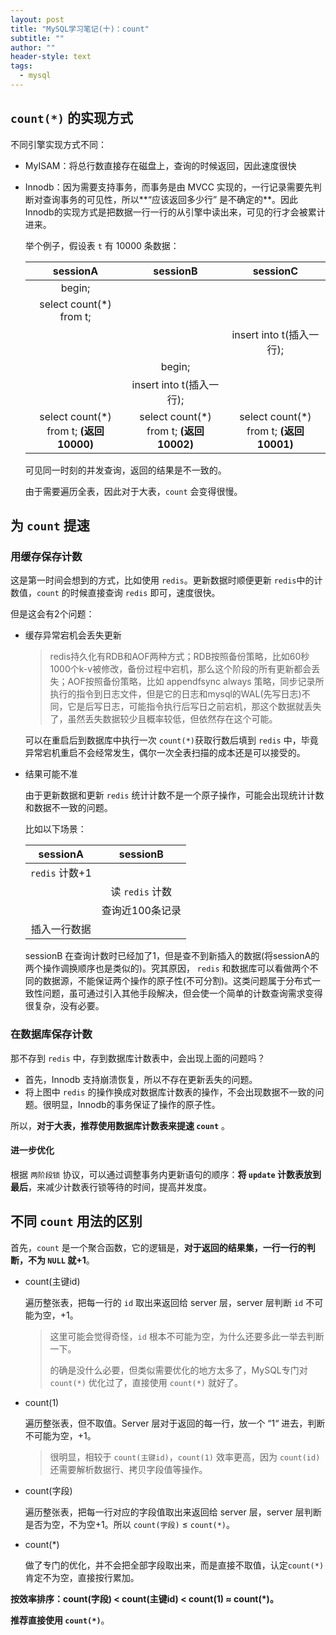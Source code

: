 ```yaml
---
layout: post
title: "MySQL学习笔记(十)：count"
subtitle: ""
author: ""
header-style: text
tags:
  - mysql
---
```




## `count(*)` 的实现方式

不同引擎实现方式不同：

- MyISAM：将总行数直接存在磁盘上，查询的时候返回，因此速度很快

- Innodb：因为需要支持事务，而事务是由 MVCC 实现的，一行记录需要先判断对查询事务的可见性，所以**“应该返回多少行” 是不确定的**。因此Innodb的实现方式是把数据一行一行的从引擎中读出来，可见的行才会被累计进来。

  举个例子，假设表 `t` 有 10000 条数据：

  |                sessionA                 |                sessionB                 |                sessionC                 |
  | :-------------------------------------: | :-------------------------------------: | :-------------------------------------: |
  |                 begin;                  |                                         |                                         |
  |         select count(*) from t;         |                                         |                                         |
  |                                         |                                         |        insert into t(插入一行);         |
  |                                         |                 begin;                  |                                         |
  |                                         |        insert into t(插入一行);         |                                         |
  | select count(*) from t; **(返回10000)** | select count(*) from t; **(返回10002)** | select count(*) from t; **(返回10001)** |

  可见同一时刻的并发查询，返回的结果是不一致的。

  由于需要遍历全表，因此对于大表，`count` 会变得很慢。





## 为 `count` 提速

### 用缓存保存计数

这是第一时间会想到的方式，比如使用 `redis`。更新数据时顺便更新 `redis`中的计数值，`count` 的时候直接查询 `redis` 即可，速度很快。

但是这会有2个问题：

- 缓存异常宕机会丢失更新

  > redis持久化有RDB和AOF两种方式；RDB按照备份策略，比如60秒1000个k-v被修改，备份过程中宕机，那么这个阶段的所有更新都会丢失；AOF按照备份策略，比如 appendfsync always 策略，同步记录所执行的指令到日志文件，但是它的日志和mysql的WAL(先写日志)不同，它是后写日志，可能指令执行后写日之前宕机，那这个数据就丢失了，虽然丢失数据较少且概率较低，但依然存在这个可能。

  可以在重启后到数据库中执行一次 `count(*)`获取行数后填到 `redis` 中，毕竟异常宕机重启不会经常发生，偶尔一次全表扫描的成本还是可以接受的。

  

- 结果可能不准

  由于更新数据和更新 `redis` 统计计数不是一个原子操作，可能会出现统计计数和数据不一致的问题。

  比如以下场景：

  |    sessionA    |    sessionB     |
  | :------------: | :-------------: |
  | `redis` 计数+1 |                 |
  |                | 读 `redis` 计数 |
  |                | 查询近100条记录 |
  |  插入一行数据  |                 |

  sessionB 在查询计数时已经加了1，但是查不到新插入的数据(将sessionA的两个操作调换顺序也是类似的)。究其原因， `redis` 和数据库可以看做两个不同的数据源，不能保证两个操作的原子性(不可分割)。这类问题属于分布式一致性问题，虽可通过引入其他手段解决，但会使一个简单的计数查询需求变得很复杂，没有必要。





### 在数据库保存计数

那不存到 `redis`  中，存到数据库计数表中，会出现上面的问题吗？

- 首先，Innodb 支持崩溃恢复，所以不存在更新丢失的问题。
- 将上图中 `redis`  的操作换成对数据库计数表的操作，不会出现数据不一致的问题。很明显，Innodb的事务保证了操作的原子性。

所以，**对于大表，推荐使用数据库计数表来提速 `count`** 。



#### 进一步优化

根据 `两阶段锁` 协议，可以通过调整事务内更新语句的顺序：**将 `update` 计数表放到最后**，来减少计数表行锁等待的时间，提高并发度。







## 不同 `count` 用法的区别

首先，`count` 是一个聚合函数，它的逻辑是，**对于返回的结果集，一行一行的判断，不为 `NULL` 就+1**。

- count(主键id)

  遍历整张表，把每一行的 `id` 取出来返回给 server 层，server 层判断 `id` 不可能为空，+1。

  > 这里可能会觉得奇怪，`id` 根本不可能为空，为什么还要多此一举去判断一下。
  >
  > 的确是没什么必要，但类似需要优化的地方太多了，MySQL专门对 `count(*)` 优化过了，直接使用 `count(*)`  就好了。

- count(1)

  遍历整张表，但不取值。Server 层对于返回的每一行，放一个 “1“ 进去，判断不可能为空，+1。

  > 很明显，相较于 `count(主键id)`，`count(1)` 效率更高，因为 `count(id)`  还需要解析数据行、拷贝字段值等操作。

- count(字段)

  遍历整张表，把每一行对应的字段值取出来返回给 server 层，server 层判断是否为空，不为空+1。所以 `count(字段)` ≤ `count(*)`。

- count(*)

  做了专门的优化，并不会把全部字段取出来，而是直接不取值，认定`count(*)` 肯定不为空，直接按行累加。



**按效率排序：count(字段) < count(主键id) < count(1) ≈ count(*)。**

**推荐直接使用 `count(*)`**。